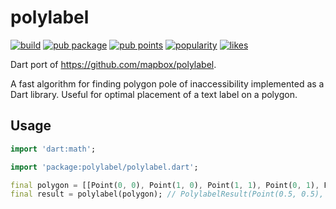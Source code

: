 <!-- 
This README describes the package. If you publish this package to pub.dev,
this README's contents appear on the landing page for your package.

For information about how to write a good package README, see the guide for
[writing package pages](https://dart.dev/guides/libraries/writing-package-pages). 

For general information about developing packages, see the Dart guide for
[creating packages](https://dart.dev/guides/libraries/create-library-packages)
and the Flutter guide for
[developing packages and plugins](https://flutter.dev/developing-packages). 
-->

# polylabel

[![build](https://github.com/beroso/dart_polylabel/actions/workflows/dart.yml/badge.svg)](https://github.com/beroso/dart_polylabel/actions/workflows/dart.yml)
[![pub package](https://img.shields.io/pub/v/polylabel.svg)](https://pub.dev/packages/polylabel)
[![pub points](https://img.shields.io/pub/points/sentry?logo=dart)](https://pub.dev/packages/polylabel/score)
[![popularity](https://img.shields.io/pub/popularity/polylabel?logo=dart)](https://pub.dev/packages/polylabel/score)
[![likes](https://img.shields.io/pub/likes/polylabel?logo=dart)](https://pub.dev/packages/polylabel/score)


Dart port of https://github.com/mapbox/polylabel.

A fast algorithm for finding polygon pole of inaccessibility implemented as a Dart library. Useful for optimal placement of a text label on a polygon.

## Usage

```dart
import 'dart:math';

import 'package:polylabel/polylabel.dart';

final polygon = [[Point(0, 0), Point(1, 0), Point(1, 1), Point(0, 1), Point(0, 0)]];
final result = polylabel(polygon); // PolylabelResult(Point(0.5, 0.5), distance: 0.5)
```
